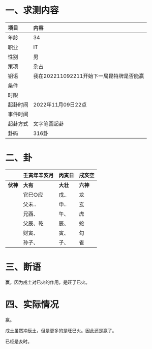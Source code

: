# 一、求测内容

| 项目     | 内容                                     |
| :------- | :--------------------------------------- |
| 年龄     | 34                                       |
| 职业     | IT                                       |
| 性别     | 男                                       |
| 策项     | 杂占                                     |
| 钥语     | 我在202211092211开始下一局昆特牌是否能赢 |
| 条件     |                                          |
| 时限     |                                          |
| 起卦时间 | 2022年11月09日22点                       |
| 事件时间 |                                          |
| 起卦方式 | 文字笔画起卦                             |
| 卦码     | 316卦                                    |

# 二、卦

|                | 壬寅年辛亥月   | 丙寅日         | 戌亥空         |
| :------------- | :------------- | :------------- | :------------- |
| **伏神** | **大有** | **大壮** | **六神** |
|                | 官巳○应       | 戌..           | 龙             |
|                | 父未..         | 申..           | 玄             |
|                | 兄酉、         | 午、           | 虎             |
|                | 父辰、乾       | 辰、           | 蛇             |
|                | 财寅、         | 寅、           | 勾             |
|                | 孙子、         | 子、           | 雀             |

# 三、断语

赢，因为戌土对巳火的作用，是旺了巳火。

# 四、实际情况

赢。

戌土虽然冲辰土，但是更多的是旺巳火。因此还是赢了。

已经是亥时。
